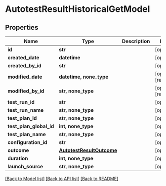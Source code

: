 # AutotestResultHistoricalGetModel


## Properties
Name | Type | Description | Notes
------------ | ------------- | ------------- | -------------
**id** | **str** |  | [optional] 
**created_date** | **datetime** |  | [optional] 
**created_by_id** | **str** |  | [optional] 
**modified_date** | **datetime, none_type** |  | [optional] [readonly] 
**modified_by_id** | **str, none_type** |  | [optional] [readonly] 
**test_run_id** | **str** |  | [optional] 
**test_run_name** | **str, none_type** |  | [optional] 
**test_plan_id** | **str, none_type** |  | [optional] 
**test_plan_global_id** | **int, none_type** |  | [optional] 
**test_plan_name** | **str, none_type** |  | [optional] 
**configuration_id** | **str** |  | [optional] 
**outcome** | [**AutotestResultOutcome**](AutotestResultOutcome.md) |  | [optional] 
**duration** | **int, none_type** |  | [optional] 
**launch_source** | **str, none_type** |  | [optional] 

[[Back to Model list]](../README.md#documentation-for-models) [[Back to API list]](../README.md#documentation-for-api-endpoints) [[Back to README]](../README.md)



